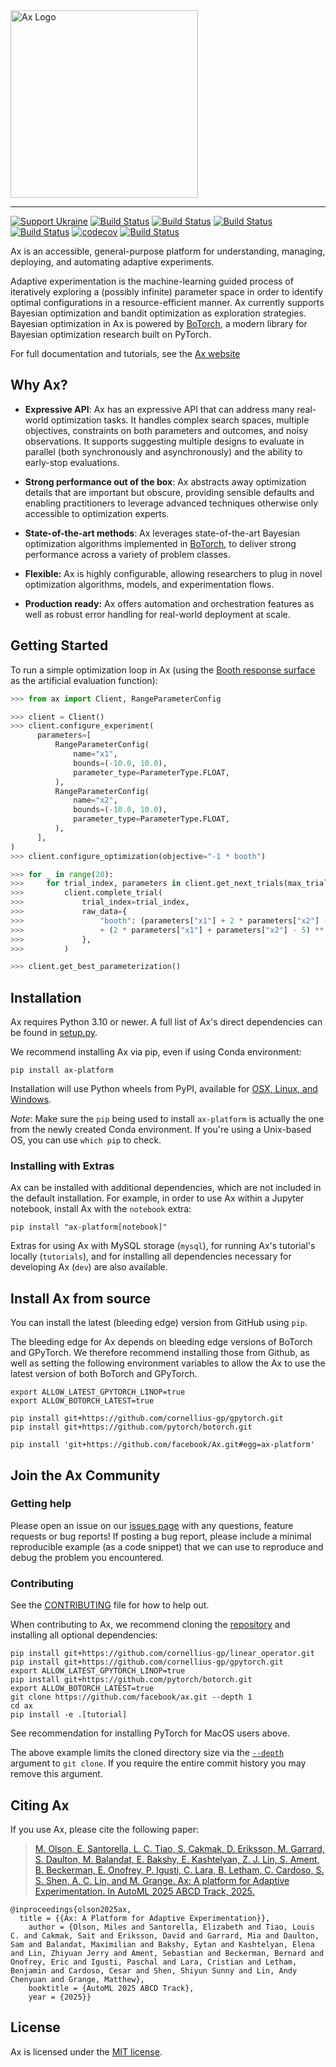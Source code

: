 <img width="300" src="https://ax.dev/img/ax_logo_lockup.svg" alt="Ax Logo" />

<hr/>

[![Support Ukraine](https://img.shields.io/badge/Support-Ukraine-FFD500?style=flat&labelColor=005BBB)](https://opensource.fb.com/support-ukraine)
[![Build Status](https://img.shields.io/pypi/v/ax-platform.svg)](https://pypi.org/project/ax-platform/)
[![Build Status](https://img.shields.io/pypi/pyversions/ax-platform.svg)](https://pypi.org/project/ax-platform/)
[![Build Status](https://img.shields.io/pypi/wheel/ax-platform.svg)](https://pypi.org/project/ax-platform/)
[![Build Status](https://github.com/facebook/Ax/workflows/Build%20and%20Test%20Workflow/badge.svg)](https://github.com/facebook/Ax/actions?query=workflow%3A%22Build+and+Test+Workflow%22)
[![codecov](https://codecov.io/gh/facebook/Ax/branch/main/graph/badge.svg)](https://codecov.io/gh/facebook/Ax)
[![Build Status](https://img.shields.io/badge/license-MIT-green.svg)](LICENSE)

Ax is an accessible, general-purpose platform for understanding, managing,
deploying, and automating adaptive experiments.

Adaptive experimentation is the machine-learning guided process of iteratively
exploring a (possibly infinite) parameter space in order to identify optimal
configurations in a resource-efficient manner. Ax currently supports Bayesian
optimization and bandit optimization as exploration strategies. Bayesian
optimization in Ax is powered by
[BoTorch](https://github.com/facebookexternal/botorch), a modern library for
Bayesian optimization research built on PyTorch.

For full documentation and tutorials, see the [Ax website](https://ax.dev)

## Why Ax?

- **Expressive API**: Ax has an expressive API that can address many real-world
  optimization tasks. It handles complex search spaces, multiple objectives,
  constraints on both parameters and outcomes, and noisy observations. It
  supports suggesting multiple designs to evaluate in parallel (both
  synchronously and asynchronously) and the ability to early-stop evaluations.

- **Strong performance out of the box**: Ax abstracts away optimization details
  that are important but obscure, providing sensible defaults and enabling
  practitioners to leverage advanced techniques otherwise only accessible to
  optimization experts.

- **State-of-the-art methods**: Ax leverages state-of-the-art Bayesian
  optimization algorithms implemented in [BoTorch](https://botorch.org/), to
  deliver strong performance across a variety of problem classes.

- **Flexible:** Ax is highly configurable, allowing researchers to plug in novel
  optimization algorithms, models, and experimentation flows.

- **Production ready:** Ax offers automation and orchestration features as well
  as robust error handling for real-world deployment at scale.

## Getting Started

To run a simple optimization loop in Ax (using the
[Booth response surface](https://www.sfu.ca/~ssurjano/booth.html) as the
artificial evaluation function):

```python
>>> from ax import Client, RangeParameterConfig

>>> client = Client()
>>> client.configure_experiment(
      parameters=[
          RangeParameterConfig(
              name="x1",
              bounds=(-10.0, 10.0),
              parameter_type=ParameterType.FLOAT,
          ),
          RangeParameterConfig(
              name="x2",
              bounds=(-10.0, 10.0),
              parameter_type=ParameterType.FLOAT,
          ),
      ],
)
>>> client.configure_optimization(objective="-1 * booth")

>>> for _ in range(20):
>>>     for trial_index, parameters in client.get_next_trials(max_trials=1).items():
>>>         client.complete_trial(
>>>             trial_index=trial_index,
>>>             raw_data={
>>>                 "booth": (parameters["x1"] + 2 * parameters["x2"] - 7) ** 2
>>>                 + (2 * parameters["x1"] + parameters["x2"] - 5) ** 2
>>>             },
>>>         )

>>> client.get_best_parameterization()
```

## Installation

Ax requires Python 3.10 or newer. A full list of Ax's direct dependencies can be
found in [setup.py](https://github.com/facebook/Ax/blob/main/setup.py).

We recommend installing Ax via pip, even if using Conda environment:

```shell
pip install ax-platform
```

Installation will use Python wheels from PyPI, available for
[OSX, Linux, and Windows](https://pypi.org/project/ax-platform/#files).

_Note_: Make sure the `pip` being used to install `ax-platform` is actually the
one from the newly created Conda environment. If you're using a Unix-based OS,
you can use `which pip` to check.

### Installing with Extras

Ax can be installed with additional dependencies, which are not included in the
default installation. For example, in order to use Ax within a Jupyter notebook,
install Ax with the `notebook` extra:

```shell
pip install "ax-platform[notebook]"
```

Extras for using Ax with MySQL storage (`mysql`), for running Ax's tutorial's
locally (`tutorials`), and for installing all dependencies necessary for
developing Ax (`dev`) are also available.

## Install Ax from source

You can install the latest (bleeding edge) version from GitHub using `pip`.

The bleeding edge for Ax depends on bleeding edge versions of BoTorch and
GPyTorch. We therefore recommend installing those from Github, as well as
setting the following environment variables to allow the Ax to use the latest
version of both BoTorch and GPyTorch.

```shell
export ALLOW_LATEST_GPYTORCH_LINOP=true
export ALLOW_BOTORCH_LATEST=true

pip install git+https://github.com/cornellius-gp/gpytorch.git
pip install git+https://github.com/pytorch/botorch.git

pip install 'git+https://github.com/facebook/Ax.git#egg=ax-platform'
```

## Join the Ax Community

### Getting help

Please open an issue on our [issues page](https://github.com/facebook/Ax/issues)
with any questions, feature requests or bug reports! If posting a bug report,
please include a minimal reproducible example (as a code snippet) that we can
use to reproduce and debug the problem you encountered.

### Contributing

See the [CONTRIBUTING](CONTRIBUTING.md) file for how to help out.

When contributing to Ax, we recommend cloning the
[repository](https://github.com/facebook/Ax) and installing all optional
dependencies:

```
pip install git+https://github.com/cornellius-gp/linear_operator.git
pip install git+https://github.com/cornellius-gp/gpytorch.git
export ALLOW_LATEST_GPYTORCH_LINOP=true
pip install git+https://github.com/pytorch/botorch.git
export ALLOW_BOTORCH_LATEST=true
git clone https://github.com/facebook/ax.git --depth 1
cd ax
pip install -e .[tutorial]
```

See recommendation for installing PyTorch for MacOS users above.

The above example limits the cloned directory size via the
[`--depth`](https://git-scm.com/docs/git-clone#Documentation/git-clone.txt---depthltdepthgt)
argument to `git clone`. If you require the entire commit history you may remove
this argument.

## Citing Ax

If you use Ax, please cite the following paper:
> [M. Olson, E. Santorella, L. C. Tiao, S. Cakmak, D. Eriksson, M. Garrard, S. Daulton, M. Balandat,  E. Bakshy, E. Kashtelyan, Z. J. Lin, S. Ament, B. Beckerman, E. Onofrey, P. Igusti, C. Lara, B. Letham, C. Cardoso, S. S. Shen, A. C. Lin, and M. Grange. Ax: A platform for Adaptive Experimentation. In AutoML 2025 ABCD Track, 2025.](https://openreview.net/forum?id=U1f6wHtG1g)

```
@inproceedings{olson2025ax,
  title = {{Ax: A Platform for Adaptive Experimentation}},
	author = {Olson, Miles and Santorella, Elizabeth and Tiao, Louis C. and Cakmak, Sait and Eriksson, David and Garrard, Mia and Daulton, Sam and Balandat, Maximilian and Bakshy, Eytan and Kashtelyan, Elena and Lin, Zhiyuan Jerry and Ament, Sebastian and Beckerman, Bernard and Onofrey, Eric and Igusti, Paschal and Lara, Cristian and Letham, Benjamin and Cardoso, Cesar and Shen, Shiyun Sunny and Lin, Andy Chenyuan and Grange, Matthew},
	booktitle = {AutoML 2025 ABCD Track},
	year = {2025}}
```

## License

Ax is licensed under the [MIT license](./LICENSE).
